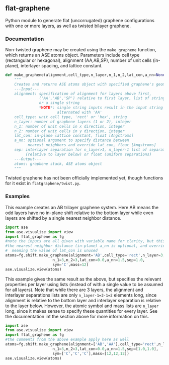 
## flat-graphene

Python module to generate flat (uncorrugated) graphene configurations with one or more layers, as well as twisted bilayer graphene.

### Documentation

Non-twisted graphene may be created using the `make_graphene` function, which returns an ASE atoms object. Parameters include cell type (rectangular or hexagonal), alignment (AA,AB,SP), number of unit cells (in-plane), interlayer spacing, and lattice constant.

```python
def make_graphene(alignment,cell_type,n_layer,n_1,n_2,lat_con,a_nn=None,sep=None):
    """
    Creates and returns ASE atoms object with specified graphene's geometry
    ---Input---
    alignment: specification of alignment for layers above first,
               ('AA','AB','SP') relative to first layer, list of strings
               or a single string
               *NOTE*: single string inputs result in the input string
                       alternated with 'AA'
    cell_type: unit cell type, 'rect' or 'hex', string
    n_layer: number of graphene layers (1 or 2), integer
    n_1: number of unit cells in x direction, integer
    n_2: number of unit cells in y direction, integer
    lat_con: in-plane lattice constant, float [Angstroms]
    a_nn: optional argument to specify distance between
          nearest neighbors and override lat_con, float [Angstroms]
    sep: interlayer separation for n_layer>1, n_layer-1 list of separations
         (relative to layer below) or float (uniform separations)
    ---Output---
    atoms: graphene stack, ASE atoms object
    """
```

Twisted graphene has not been officially implemented yet, though functions for it exist in `flatgraphene/twist.py`.

### Examples

This example creates an AB trilayer graphene system. Here AB means the odd layers have no in-plane shift relative to the bottom layer while even layers are shifted by a single nearest neighbor distance.
```python
import ase
from ase.visualize import view
import flat_graphene as fg
#note the inputs are all given with variable name for clarity, but this is not necessary
#the nearest neighbor distance (in-plane) a_nn is optional, and overrides the lat_con variable
#  meaning the value of lat_con is unused
atoms=fg.shift.make_graphene(alignment='AB',cell_type='rect',n_layer=3,
		             n_1=3,n_2=3,lat_con=0.0,a_nn=1.5,sep=1.0,
		             sym='C',mass=12)
ase.visualize.view(atoms)
```

This example gives the same result as the above, but specifies the relevant properties per layer using lists (instead of with a single value to be assumed for all layers). Note that while there are 3 layers, the alignment and interlayer separations lists are only `n_layer-1=3-1=2` elements long, since alignment is relative to the bottom layer and interlayer separation is relative to the layer below. However, the atomic symbol and mass lists are `n_layer` long, since it makes sense to specify these quantities for every layer. See the documentation int the section above for more information on this.

```python
import ase
from ase.visualize import view
import flat_graphene as fg
#the comments from the above example apply here as well
atoms=fg.shift.make_graphene(alignment=['AB','AA'],cell_type='rect',n_layer=3,
		             n_1=3,n_2=3,lat_con=0.0,a_nn=1.5,sep=[1.0,1.0],
		             sym=['C','C','C'],mass=[12,12,12])
ase.visualize.view(atoms)
```